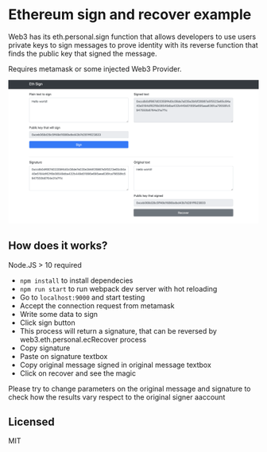 # Ethereum sign and recover example

Web3 has its eth.personal.sign function that allows developers to use users private keys to sign messages to prove identity with its reverse function that finds the public key that signed the message.

Requires metamask or some injected Web3 Provider.

<img src="./static/preview.png" width="900" alt="preview"/>

## How does it works?

Node.JS > 10 required

* `npm install` to install dependecies
* `npm run start` to run webpack dev server with hot reloading
* Go to `localhost:9000` and start testing
* Accept the connection request from metamask
* Write some data to sign
* Click sign button
* This process will return a signature, that can be reversed by web3.eth.personal.ecRecover process
* Copy signature
* Paste on signature textbox
* Copy original message signed in original message textbox
* Click on recover and see the magic

Please try to change parameters on the original message and signature to check how the results vary respect to the original signer aaccount

## Licensed

MIT